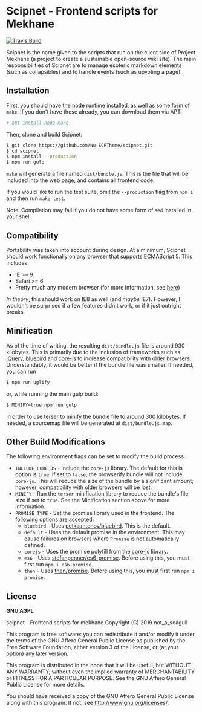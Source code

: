 # Scipnet - Frontend scripts for Mekhane

<a href="https://travis-ci.org/Nu-SCPTheme/scipnet/"><img src="https://travis-ci.org/Nu-SCPTheme/scipnet.svg?branch=master" alt="Travis Build" /></a>

Scipnet is the name given to the scripts that run on the client side of Project Mekhane (a project to create a sustainable open-source wiki site). The main responsibilities of Scipnet are to manage esoteric markdown elements (such as collapsibles) and to handle events (such as upvoting a page).

## Installation

First, you should have the node runtime installed, as well as some form of `make`. If you don't have these already, you can download them via APT:

```bash
# apt install node make
```

Then, clone and build Scipnet:

```bash
$ git clone https://github.com/Nu-SCPTheme/scipnet.git
$ cd scipnet
$ npm install --production
$ npm run gulp
```

`make` will generate a file named `dist/bundle.js`. This is the file that will be included into the web page, and contains all frontend code.

If you would like to run the test suite, omit the `--production` flag from `npm i` and then run `make test`.

Note: Compilation may fail if you do not have some form of `sed` installed in your shell.

## Compatibility

Portability was taken into account during design. At a minimum, Scipnet should work functionally on any browser that supports ECMAScript 5. This includes:

* IE >= 9
* Safari >= 6
* Pretty much any modern browser (for more information, see [here](https://caniuse.com/#feat=es5))

*In theory*, this should work on IE8 as well (and *maybe* IE7). However, I wouldn't be surprised if a few features didn't work, or if it just outright breaks.

## Minification

As of the time of writing, the resulting `dist/bundle.js` file is around 930 kilobytes. This is primarily due to the inclusion of frameworks such as [jQuery](https://github.com/jquery/jquery), [bluebird](https://github.com/petkaantonov/bluebird) and [core-js](https://github.com/zloirock/core-js) to increase compatibility with older browsers. Understandably, it would be better if the bundle file was smaller. If needed, you can run

```bash
$ npm run uglify
```

or, while running the main gulp build:

```bash
$ MINIFY=true npm run gulp
```

in order to use [terser](https://github.com/terser/terser) to minify the bundle file to around 300 kilobytes. If needed, a sourcemap file will be generated at `dist/bundle.js.map`.

## Other Build Modifications

The following environment flags can be set to modify the build process.

* `INCLUDE_CORE_JS` - Include the `core-js` library. The default for this is option is `true`. If set to `false`, the browserify bundle will not include `core-js`. This will reduce the size of the bundle by a significant amount; however, compatibility with older browsers will be lost.
* `MINIFY` - Run the `terser` minification library to reduce the bundle's file size if set to `true`. See the Minification section above for more information. 
* `PROMISE_TYPE` - Set the promise library used in the frontend. The following options are accepted:
  * `bluebird` - Uses [petkaantonov/bluebird](https://github.com/petkaantonov/bluebird). This is the default.
  * `default` - Uses the default promise in the environment. This may cause failures on browsers where `Promise` is not automatically defined.
  * `corejs` - Uses the promise polyfill from the [core-js](https://github.com/zloirock/core-js) library.
  * `es6` - Uses [stefanpenner/es6-promise](https://github.com/stefanpenner/es6-promise). Before using this, you must first run `npm i es6-promise`.
  * `then` - Uses [then/promise](https://github.com/then/promise). Before using this, you must first run `npm i promise`.

## License

**GNU AGPL**

scipnet - Frontend scripts for mekhane
Copyright (C) 2019 not_a_seagull

This program is free software: you can redistribute it and/or modify
it under the terms of the GNU Affero General Public License as published by
the Free Software Foundation, either version 3 of the License, or
(at your option) any later version.

This program is distributed in the hope that it will be useful,
but WITHOUT ANY WARRANTY; without even the implied warranty of
MERCHANTABILITY or FITNESS FOR A PARTICULAR PURPOSE. See the
GNU Affero General Public License for more details.

You should have received a copy of the GNU Affero General Public License
along with this program. If not, see <http://www.gnu.org/licenses/>.
